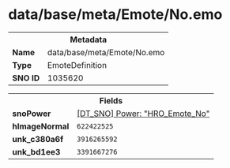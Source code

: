 <h1>data/base/meta/Emote/No.emo</h1><table><tr><th colspan="100%">Metadata</th></tr><tr><td><b>Name</b></td><td>data/base/meta/Emote/No.emo</td></tr><tr><td><b>Type</b></td><td>EmoteDefinition</td></tr><tr><td><b>SNO ID</b></td><td>1035620</td></tr></table>

<table><tr><th colspan="100%">Fields</th></tr><tr><td><b>snoPower</b></td><td><a href="..\Power\HRO_Emote_No.pow.md">[DT_SNO] Power: "HRO_Emote_No"</a></td></tr><tr><td><b>hImageNormal</b></td><td><code>622422525</code></td></tr><tr><td><b>unk_c380a6f</b></td><td><code>3916265592</code></td></tr><tr><td><b>unk_bd1ee3</b></td><td><code>3391667276</code></td></tr></table>

